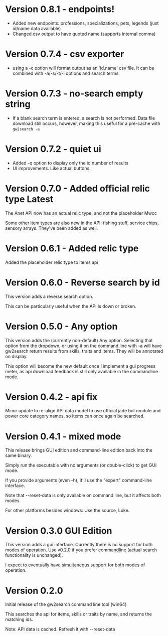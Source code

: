 # Version 0.8.1 - endpoints!

- Added new endpoints: professions, specializations, pets, legends (just id/name data available)
- Changed csv output to have quoted name (supports internal comma)

# Version 0.7.4 - csv exporter

- using a -c option will format output as an 'id,name' csv file. It can be combined with -a/-s/-t/-i options and search terms

# Version 0.7.3 - no-search empty string

- If a blank search term is entered, a search is not performed. Data file download still occurs, however, making this useful for a pre-cache with `gw2search -a`

# Version 0.7.2 - quiet ui

- Added -q option to display only the id number of results
- UI improvements. Like actual buttons

# Version 0.7.0 - Added official relic type Latest

The Anet API now has an actual relic type, and not the placeholder Mwcc

Some other item types are also new in the API: fishing stuff, service chips, sensory arrays. They've been added as well.

# Version 0.6.1 - Added relic type

Added the placeholder relic type to items api

# Version 0.6.0 - Reverse search by id

This version adds a reverse search option.

This can be particularly useful when the API is down or broken.

# Version 0.5.0 - Any option

This version adds the (currently non-default) Any option. Selecting that option from the dropdown, or using it on the command line with -a will have gw2search return results from skills, traits and items. They will be annotated on display.

This option will become the new default once I implement a gui progress meter, as api download feedback is still only available in the commandline mode.

# Version 0.4.2 - api fix

Minor update to re-align API data model to use official jade bot module and power core category names, so items can once again be searched.

# Version 0.4.1 - mixed mode

This release brings GUI edition and command-line edition back into the same binary.

Simply run the executable with no arguments (or double-click) to get GUI mode.

If you provide arguments (even -h), it'll use the "expert" command-line interface.

Note that --reset-data is only available on command line, but it affects both modes.

For other platforms besides windows: Use the source, Luke.

# Version 0.3.0 GUI Edition

This version adds a gui interface. Currently there is no support for both modes of operation. Use v0.2.0 if you prefer commandline (actual search functionality is unchanged).

I expect to eventually have simultaneous support for both modes of operation.

# Version 0.2.0

Initial release of the gw2search command line tool (win64)

This searches the api for items, skills or traits by name, and returns the matching ids.

Note: API data is cached. Refresh it with --reset-data

